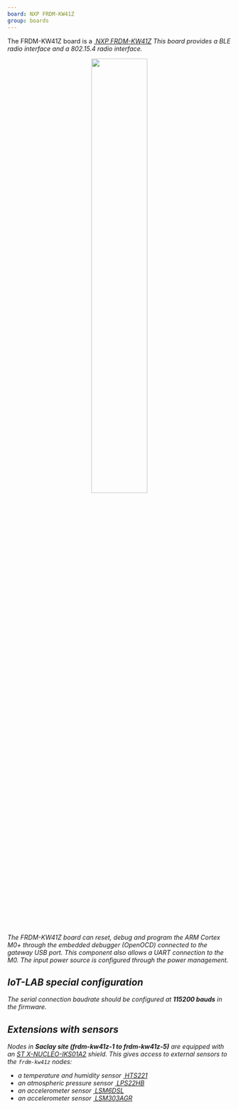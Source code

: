 ```yaml
---
board: NXP FRDM-KW41Z
group: boards
---
```


The FRDM-KW41Z board is a [<i class="far fa-file-pdf"/>&nbsp;NXP FRDM-KW41Z](https://www.nxp.com/docs/en/user-guide/FRDMKW41ZUG.pdf)
This board provides a BLE radio interface and a 802.15.4 radio interface.

<div style="text-align:center">
<img src="{{ '/assets/images/docs/boards/frdm-kw41z/' | relative_url}}frdm-kw41z.png" style="width:50%;"/>
</div>

The FRDM-KW41Z board can reset, debug and program the ARM Cortex M0+ through
the embedded debugger (OpenOCD) connected to the gateway USB port. This
component also allows a UART connection to the M0. The input power source is
configured through the power management.

## IoT-LAB special configuration

The serial connection baudrate should be configured at **115200 bauds** in the
firmware.

## Extensions with sensors

Nodes in **Saclay site (frdm-kw41z-1 to frdm-kw41z-5)** are equipped with an
[ST X-NUCLEO-IKS01A2](https://www.st.com/en/ecosystems/x-nucleo-iks01a2.html)
shield.
This gives access to external sensors to the `frdm-kw41z` nodes:
  * a temperature and humidity sensor
    [<i class="far fa-file-pdf"/>&nbsp;HTS221](https://www.st.com/resource/en/datasheet/hts221.pdf)
  * an atmospheric pressure sensor
    [<i class="far fa-file-pdf"/>&nbsp;LPS22HB](https://www.st.com/resource/en/datasheet/dm00140895.pdf)
  * an accelerometer sensor
    [<i class="far fa-file-pdf"/>&nbsp;LSM6DSL](https://www.st.com/resource/en/datasheet/lsm6dsl.pdf)
  * an accelerometer sensor
    [<i class="far fa-file-pdf"/>&nbsp;LSM303AGR](https://www.st.com/resource/en/datasheet/lsm303agr.pdf)

